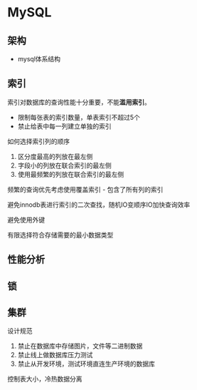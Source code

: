 # MySQL

## 架构

+ mysql体系结构

  

## 索引

索引对数据库的查询性能十分重要，不能**滥用索引**。

+ 限制每张表的索引数量，单表索引不超过5个
+ 禁止给表中每一列建立单独的索引

如何选择索引列的顺序

1. 区分度最高的列放在最左侧
2. 字段小的列放在联合索引的最左侧
3. 使用最频繁的列放在联合索引的最左侧

频繁的查询优先考虑使用覆盖索引 - 包含了所有列的索引

避免innodb表进行索引的二次查找，随机IO变顺序IO加快查询效率



避免使用外键



有限选择符合存储需要的最小数据类型



## 性能分析

## 锁

## 集群





设计规范

1. 禁止在数据库中存储图片，文件等二进制数据
2. 禁止线上做数据库压力测试
3. 禁止从开发环境，测试环境直连生产环境的数据库

控制表大小，冷热数据分离

